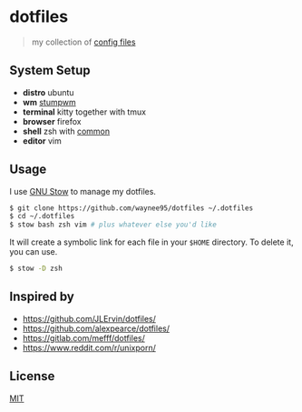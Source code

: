 # dotfiles

> my collection of [config files](https://dotfiles.github.io/)

## System Setup

- **distro** ubuntu
- **wm** [stumpwm](https://stumpwm.github.io/)
- **terminal** kitty together with tmux
- **browser** firefox
- **shell** zsh with [common](https://github.com/jackharrisonsherlock/common)
- **editor** vim

## Usage

I use [GNU Stow](https://gnu.org/software/stow/) to manage my dotfiles.

```bash
$ git clone https://github.com/waynee95/dotfiles ~/.dotfiles
$ cd ~/.dotfiles
$ stow bash zsh vim # plus whatever else you'd like
```

It will create a symbolic link for each file in your `$HOME` directory. To
delete it, you can use.

```bash
$ stow -D zsh
```

## Inspired by

- https://github.com/JLErvin/dotfiles/
- https://github.com/alexpearce/dotfiles/
- https://gitlab.com/mefff/dotfiles/
- https://www.reddit.com/r/unixporn/

## License

[MIT](LICENSE)
